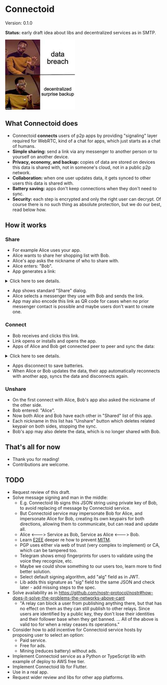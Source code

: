 # Connectoid

Version: 0.1.0

**Status:** early draft idea about libs and decentralized services as in SMTP.

![joke](backup.jpg)

## What Connectoid does

- Connectoid **connects** users of p2p apps by providing "signaling" layer required for WebRTC, kind of a chat for apps, which just starts as a chat of humans.
- **Simple sharing:** send a link via any messenger to another person or to yourself on another device.
- **Privacy, economy, and backup:** copies of data are stored on devices this data is shared with, not in someone's cloud, not in a public p2p network.
- **Collaboration:** when one user updates data, it gets synced to other users this data is shared with.
- **Battery saving:** apps don't keep connections when they don't need to sync.
- **Security:** each step is encrypted and only the right user can decrypt. Of course there is no such thing as absolute protection, but we do our best, read below how.

## How it works

### Share

- For example Alice uses your app.
- Alice wants to share her shopping list with Bob.
- Alice's app asks the nickname of who to share with.
- Alice enters: "Bob".
- App generates a link:

<details>
<summary>Click here to see details.</summary>

- App passes this nickname to Connectoid lib.
- Lib generates secure (ECC 384) keypair for messages from Bob to Alice. No typo here: from Bob to Alice.
- Private key is stored securely in app's data, neither visible to other apps, nor even to Alice, and never leaves this device.
- Public key is encoded with RFC 4648 base64url to e.g. `123abc`.
- URL of a Connectoid service is encoded in the same way to e.g. `456def`.
- Optional app-specific data (e.g. api key for Connectoid service) is encoded in the same way to e.g. `789ghi`.
- These 2 or 3 values are joined using dot and become `connectoid` value in the link to the app, e.g. https://app.example.com/?connectoid=123abc.456def.789ghi
- Public key is similar to username, Connectoid service URL - to domain, and optional extension - to query string, so it is tempting to use `pub@url?ext` format, but that would require URL encoding of this component, which is already in query string of real URL. Dots are safe to use in URL and are consistent with JWT format.

</details>

- App shows standard "Share" dialog.
- Alice selects a messenger they use with Bob and sends the link.
- App may also encode this link as QR code for cases when no prior messenger contact is possible and maybe users don't want to create one.

### Connect

- Bob receives and clicks this link.
- Link opens or installs and opens the app.
- Apps of Alice and Bob get connected peer to peer and sync the data:

<details>
<summary>Click here to see details.</summary>

- Bob's app passes this link to its Connectoid lib.
- Lib unpacks `connectoid` value found in the link to Alice's public key `pub`, Connectoid service `url`, and optional data `ext`.
- Lib generates `connectoid` value for messages from Alice to Bob in the same way.
- Connectoid lib gets SDP offer from WebRTC lib.
- Connectoid lib creates JSON object: `{"connectoid": "...", "sdpOffer": {...}}`
- See TODO below re signing the message and man in the middle.
- Lib encrypts this JSON string using public key of Alice.
- Lib encodes the result using the same base64url.
- Lib sends this encrypted `data` to Connectoid service, e.g:
```
curl https://connecto.id/ -d '{
"pub": "123abc",
"ext": null,
"action": "send",
"data": "vttf66efd34dttf66fg6fde57gg"
}'
```
- `pub` is a public key of Alice, because it is a message to Alice.
- Responses to expect:
    - `{"ok": true}`
    - `{"ok": false, "error": "Too often"}`
    - `{"ok": false, "error": "Too big"}`
    - Public keys and SDP offers are not that big and don't happen too often, so Connectoid service tries to defend itself from abuse and extra costs as it can afford.
- Alice's app configures Connectoid lib to check Connectoid service e.g. once per minute (depends on the app).
- Lib checks using request like this:
```
curl https://connecto.id/ -d '{
"pub": "123abc",
"ext": null,
"action": "check",
"at": 0
}'
```
- If we find such requests too heavy, we can try 1 UDP packet instead, but let's prove this is a performance bottleneck before we add complexity.
- `at` is an integer timestamp at which Alice already received and processed messages from Bob.
- Responses to expect:
    - `{"ok": true, "found": false}` - no messages are found, please try again later.
    - `{"ok": true, "found": true, "question": "iyrvchgutgr65rffy"}`
- `ok` means no errors happened and that the check is noticed.
- If there are no checks for 1 month, Connectoid service may delete the message box of this public key.
- `question` is a challenge from Connectoid service: a random string, encrypted with Alice's public key, encoded with the same base64url, stored at the Connectoid service side for 1 minute.
- Lib decodes and decrypts the `question` using Alice's private key, result is the `answer` to prove that Alice has right to receive a message.
- Lib sends another request:
```
curl https://connecto.id/ -d '{
"pub": "42abc123def456",
"ext": null,
"answer": "hghy64egyu7yguy5"
"action": "receive",
"at": 0,
"limit": 1
}'
```
- `limit` is how many messages we want to receive.
- It is safe to bulk process messages, as they are deleted after 1 hour, not after being received, because an app could fail to process them. That's why `at` is updated after the app processes each event.
- There is no sense to increase this 1 hour to something bigger, because messages contain SDP offers, which expire quickly, e.g. when external IP address changes.
- Also bigger limit would expose a Connectoid service to bigger costs to store messages.
- Response: `{"ok": true, "at": 20221231235959123456, "data": "vttf66efd34dttf66fg6fde57gg"}`
- Alice's lib decrypts the `data` using private key.
- Connectoid lib gets SDP offer and passes it to WebRTC lib.
- WebRTC lib generates SDP answer.
- Alice's Connectoid lib sends this answer to Bob's Connectoid lib in the same way.
- Bob's lib receives this answer in the same way.
- Bob's Connectoid lib passes SDP answer to WebRTC lib.
- Apps get connected peer to peer.
- Connectoid libs send challenge-response to each other directly in the same way to be completely sure.
- Libs generate and start using new public key of Alice to prevent other people from reusing this link.
- If bad person Eve manages to intercept the link from a private chat between Alice and Bob and to use it before Bob did, then Bob will fail to use this link and his lib/app will show an error that the link was intercepted.
- The same can happen to any one time code, verification email, etc.
- Apps sync their data directly in their own app-specific way, e.g. for each `id` the latest `updatedAt` timestamp wins, or read-only sharing, etc.
- To reduce number of connections, N apps can agree on chain or circle routing as in DHT. This can become a feature of next version of Connectoid lib, not in MVP.

</details>

- Apps disconnect to save batteries.
- When Alice or Bob updates the data, their app automatically reconnects with another app, syncs the data and disconnects again.

### Unshare

- On the first connect with Alice, Bob's app also asked the nickname of the other side.
- Bob entered: "Alice".
- Now both Alice and Bob have each other in "Shared" list of this app.
- Each nickname in this list has "Unshare" button which deletes related keypair on both sides, stopping the sync.
- Bob's app may also delete the data, which is no longer shared with Bob.

## That's all for now

- Thank you for reading!
- Contributions are welcome.

## TODO

- Request review of this draft.
- Solve message signing and man in the middle:
    - E.g. Connectoid lib signs this JSON string using private key of Bob, to avoid replacing of message by Connectoid service.
    - But Connectoid service may impersonate Bob for Alice, and impersonate Alice for Bob, creating its own keypairs for both directions, allowing them to communicate, but can read and update all.
    - Alice <---> Service as Bob, Service as Alice <---> Bob.
    - Learn [E2EE](https://en.wikipedia.org/wiki/End-to-end_encryption) deeper re how to prevent [MITM](https://en.wikipedia.org/wiki/Man-in-the-middle_attack).
    - PGP uses either via web of trust (very complex to implement) or CA, which can be tampered too.
    - Telegram shows emoji fingerprints for users to validate using the voice they recognize, etc.
    - Maybe we could show something to our users too, learn more to find better solution.
    - Select default signing algorithm, add "alg" field as in JWT.
    - Lib adds this signature as "sig" field to the same JSON and check later - add missing steps to the spec.
- Solve availability as in https://github.com/nostr-protocol/nostr#how-does-it-solve-the-problems-the-networks-above-cant
    - "A relay can block a user from publishing anything there, but that has no effect on them as they can still publish to other relays. Since users are identified by a public key, they don't lose their identities and their follower base when they get banned. ... All of the above is valid too for when a relay ceases its operations."
- Consider how to add incentive for Connectoid service hosts by proposing user to select an option:
    - Paid service.
    - Free for ads.
    - Mining (reduces battery) without ads.
- Implement Connectoid service as a Python or TypeScript lib with example of deploy to AWS free tier.
- Implement Connectoid lib for Flutter.
- Use in a real app.
- Request wider review and libs for other app platforms.
